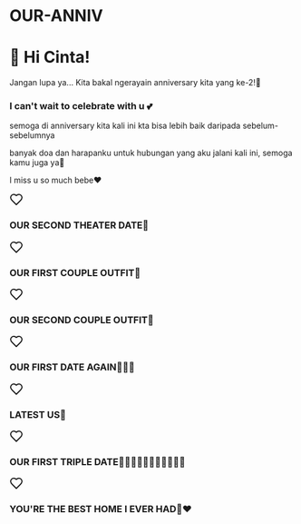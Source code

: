 # OUR-ANNIV
<!DOCTYPE html>
<html lang="id">
<head>
  <meta charset="UTF-8"/>
  <meta name="viewport" content="width=device-width, initial-scale=1.0"/>
  <title>ANNIVERSARY</title>
  <link rel="icon" type="image/png" href="Ape kau tengok-tengok.png"/>
  <link rel="stylesheet" href="apayh1.css"/>
</head>
<body>
<h1>💌 Hi Cinta!</h1>
  <p class="intro">Jangan lupa ya... Kita bakal ngerayain anniversary kita yang ke-2!💖</p>
  <h3><div class="love-note">I can't wait to celebrate with u 💕</h3></div>
  <p>semoga di anniversary kita kali ini kta bisa lebih baik daripada sebelum-sebelumnya</p>
  <p>banyak doa dan harapanku untuk hubungan yang aku jalani kali ini, semoga kamu juga ya🥺</p>
  <P>I miss u so much bebe❤️</P>
  <div id="countdown"></div>
  <div class="container">
    <div class="card">
      <img class="background" src="bioskop.jpg" alt="">
         <div class="card-content">
          <div class="profile-image">
            <svg xmlns="http://www.w3.org/2000/svg" width="24" height="24" viewBox="0 0 24 24" fill="none" stroke="currentColor" stroke-width="2" stroke-linecap="round" stroke-linejoin="round" class="lucide lucide-heart"><path d="M19 14c1.49-1.46 3-3.21 3-5.5A5.5 5.5 0 0 0 16.5 3c-1.76 0-3 .5-4.5 2-1.5-1.5-2.74-2-4.5-2A5.5 5.5 0 0 0 2 8.5c0 2.3 1.5 4.05 3 5.5l7 7Z">
              <line x1="6" x2="10" y1="11" y2="11"></line>
              <line x1="8" x2="8" y1="9" y2="13" />
              <line x1="15" x2="15.01" y1="12" y2="12" />
              <line x1="18" x2="18.01" y1="10" y2="10" />
              <path d="M17.32 5H6.68a4 4 0 0 0-3.978 3.59c-.006.052-.01.101-.017.152C2.604 9.416 2 14.456 2 16a3 3 0 0 0 3 3c1 0 1.5-.5 2-1l1.414-1.414A2 2 0 0 1 9.828 16h4.344a2 2 0 0 1 1.414.586L17 18c.5.5 1 1 2 1a3 3 0 0 0 3-3c0-1.545-.604-6.584-.685-7.258-.007-.05-.011-.1-.017-.151A4 4 0 0 0 17.32 5z" />
            </svg>
          </div>
            <h3 class="title">OUR SECOND THEATER DATE🎥</h3>
        </div>
        <div class="backdrop"></div>
    </div>
    <div class="card">
      <img class="background" src="mas bim 2.jpg" alt="">
        <div class="card-content">
          <div class="profile-image">
            <svg xmlns="http://www.w3.org/2000/svg" width="24" height="24" viewBox="0 0 24 24" fill="none" stroke="currentColor" stroke-width="2" stroke-linecap="round" stroke-linejoin="round" class="lucide lucide-heart"><path d="M19 14c1.49-1.46 3-3.21 3-5.5A5.5 5.5 0 0 0 16.5 3c-1.76 0-3 .5-4.5 2-1.5-1.5-2.74-2-4.5-2A5.5 5.5 0 0 0 2 8.5c0 2.3 1.5 4.05 3 5.5l7 7Z"/></svg>
              <line x1="6" x2="10" y1="11" y2="11" />
              <line x1="8" x2="8" y1="9" y2="13" />
              <line x1="15" x2="15.01" y1="12" y2="12" />
              <line x1="18" x2="18.01" y1="10" y2="10" />
              <path d="M17.32 5H6.68a4 4 0 0 0-3.978 3.59c-.006.052-.01.101-.017.152C2.604 9.416 2 14.456 2 16a3 3 0 0 0 3 3c1 0 1.5-.5 2-1l1.414-1.414A2 2 0 0 1 9.828 16h4.344a2 2 0 0 1 1.414.586L17 18c.5.5 1 1 2 1a3 3 0 0 0 3-3c0-1.545-.604-6.584-.685-7.258-.007-.05-.011-.1-.017-.151A4 4 0 0 0 17.32 5z" />
            </svg>
          </div>
            <h3 class="title">OUR FIRST COUPLE OUTFIT👕</h3>
        </div>
        <div class="backdrop"></div>
    </div>
    <div class="card">
      <img class="background" src="bu herla 2.jpg" alt="">
        <div class="card-content">
          <div class="profile-image">
            <svg xmlns="http://www.w3.org/2000/svg" width="24" height="24" viewBox="0 0 24 24" fill="none" stroke="currentColor" stroke-width="2" stroke-linecap="round" stroke-linejoin="round" class="lucide lucide-heart"><path d="M19 14c1.49-1.46 3-3.21 3-5.5A5.5 5.5 0 0 0 16.5 3c-1.76 0-3 .5-4.5 2-1.5-1.5-2.74-2-4.5-2A5.5 5.5 0 0 0 2 8.5c0 2.3 1.5 4.05 3 5.5l7 7Z"/></svg>
              <line x1="6" x2="10" y1="11" y2="11" />
              <line x1="8" x2="8" y1="9" y2="13" />
              <line x1="15" x2="15.01" y1="12" y2="12" />
              <line x1="18" x2="18.01" y1="10" y2="10" />
              <path d="M17.32 5H6.68a4 4 0 0 0-3.978 3.59c-.006.052-.01.101-.017.152C2.604 9.416 2 14.456 2 16a3 3 0 0 0 3 3c1 0 1.5-.5 2-1l1.414-1.414A2 2 0 0 1 9.828 16h4.344a2 2 0 0 1 1.414.586L17 18c.5.5 1 1 2 1a3 3 0 0 0 3-3c0-1.545-.604-6.584-.685-7.258-.007-.05-.011-.1-.017-.151A4 4 0 0 0 17.32 5z" />
            </svg>
          </div>
            <h3 class="title">OUR SECOND COUPLE OUTFIT👕</h3>
        </div>
        <div class="backdrop"></div>
    </div>
    <div class="card">
      <img class="background" src="car.jpg" alt="">
        <div class="card-content">
          <div class="profile-image">
            <svg xmlns="http://www.w3.org/2000/svg" width="24" height="24" viewBox="0 0 24 24" fill="none" stroke="currentColor" stroke-width="2" stroke-linecap="round" stroke-linejoin="round" class="lucide lucide-heart"><path d="M19 14c1.49-1.46 3-3.21 3-5.5A5.5 5.5 0 0 0 16.5 3c-1.76 0-3 .5-4.5 2-1.5-1.5-2.74-2-4.5-2A5.5 5.5 0 0 0 2 8.5c0 2.3 1.5 4.05 3 5.5l7 7Z"/></svg>
              <line x1="6" x2="10" y1="11" y2="11" />
              <line x1="8" x2="8" y1="9" y2="13" />
              <line x1="15" x2="15.01" y1="12" y2="12" />
              <line x1="18" x2="18.01" y1="10" y2="10" />
              <path d="M17.32 5H6.68a4 4 0 0 0-3.978 3.59c-.006.052-.01.101-.017.152C2.604 9.416 2 14.456 2 16a3 3 0 0 0 3 3c1 0 1.5-.5 2-1l1.414-1.414A2 2 0 0 1 9.828 16h4.344a2 2 0 0 1 1.414.586L17 18c.5.5 1 1 2 1a3 3 0 0 0 3-3c0-1.545-.604-6.584-.685-7.258-.007-.05-.011-.1-.017-.151A4 4 0 0 0 17.32 5z" />
            </svg>
          </div>
            <h3 class="title">OUR FIRST DATE AGAIN🧑‍🤝‍🧑</h3>
        </div>
        <div class="backdrop"></div>
    </div>
    <div class="card">
      <img class="background" src="iftar.jpg" alt="">
        <div class="card-content">
          <div class="profile-image">
            <svg xmlns="http://www.w3.org/2000/svg" width="24" height="24" viewBox="0 0 24 24" fill="none" stroke="currentColor" stroke-width="2" stroke-linecap="round" stroke-linejoin="round" class="lucide lucide-heart"><path d="M19 14c1.49-1.46 3-3.21 3-5.5A5.5 5.5 0 0 0 16.5 3c-1.76 0-3 .5-4.5 2-1.5-1.5-2.74-2-4.5-2A5.5 5.5 0 0 0 2 8.5c0 2.3 1.5 4.05 3 5.5l7 7Z"/></svg>
              <line x1="6" x2="10" y1="11" y2="11" />
              <line x1="8" x2="8" y1="9" y2="13" />
              <line x1="15" x2="15.01" y1="12" y2="12" />
              <line x1="18" x2="18.01" y1="10" y2="10" />
              <path d="M17.32 5H6.68a4 4 0 0 0-3.978 3.59c-.006.052-.01.101-.017.152C2.604 9.416 2 14.456 2 16a3 3 0 0 0 3 3c1 0 1.5-.5 2-1l1.414-1.414A2 2 0 0 1 9.828 16h4.344a2 2 0 0 1 1.414.586L17 18c.5.5 1 1 2 1a3 3 0 0 0 3-3c0-1.545-.604-6.584-.685-7.258-.007-.05-.011-.1-.017-.151A4 4 0 0 0 17.32 5z" />
            </svg>
          </div>
            <h3 class="title">LATEST US🍴</h3>
        </div>
        <div class="backdrop"></div>
    </div>
    <div class="card">
      <img class="background" src="nafa.jpg" alt="">
        <div class="card-content">
          <div class="profile-image">
            <svg xmlns="http://www.w3.org/2000/svg" width="24" height="24" viewBox="0 0 24 24" fill="none" stroke="currentColor" stroke-width="2" stroke-linecap="round" stroke-linejoin="round" class="lucide lucide-heart"><path d="M19 14c1.49-1.46 3-3.21 3-5.5A5.5 5.5 0 0 0 16.5 3c-1.76 0-3 .5-4.5 2-1.5-1.5-2.74-2-4.5-2A5.5 5.5 0 0 0 2 8.5c0 2.3 1.5 4.05 3 5.5l7 7Z">
              <line x1="6" x2="10" y1="11" y2="11"></line>
              <line x1="8" x2="8" y1="9" y2="13" />
              <line x1="15" x2="15.01" y1="12" y2="12" />
              <line x1="18" x2="18.01" y1="10" y2="10" />
              <path d="M17.32 5H6.68a4 4 0 0 0-3.978 3.59c-.006.052-.01.101-.017.152C2.604 9.416 2 14.456 2 16a3 3 0 0 0 3 3c1 0 1.5-.5 2-1l1.414-1.414A2 2 0 0 1 9.828 16h4.344a2 2 0 0 1 1.414.586L17 18c.5.5 1 1 2 1a3 3 0 0 0 3-3c0-1.545-.604-6.584-.685-7.258-.007-.05-.011-.1-.017-.151A4 4 0 0 0 17.32 5z" />
            </svg>
          </div>
            <h3 class="title">OUR FIRST TRIPLE DATE🧑‍🤝‍🧑🧑‍🤝‍🧑🧑🏻‍🤝‍🧑🏼</h3>
      </div>
       <div class="backdrop"></div>
    </div>
    <div class="card">
      <img class="background" src="home🤍.jpg" alt="">
        <div class="card-content">
          <div class="profile-image">
            <svg xmlns="http://www.w3.org/2000/svg" width="24" height="24" viewBox="0 0 24 24" fill="none" stroke="currentColor" stroke-width="2" stroke-linecap="round" stroke-linejoin="round" class="lucide lucide-heart"><path d="M19 14c1.49-1.46 3-3.21 3-5.5A5.5 5.5 0 0 0 16.5 3c-1.76 0-3 .5-4.5 2-1.5-1.5-2.74-2-4.5-2A5.5 5.5 0 0 0 2 8.5c0 2.3 1.5 4.05 3 5.5l7 7Z">
              <line x1="6" x2="10" y1="11" y2="11"></line>
              <line x1="8" x2="8" y1="9" y2="13" />
              <line x1="15" x2="15.01" y1="12" y2="12" />
              <line x1="18" x2="18.01" y1="10" y2="10" />
              <path d="M17.32 5H6.68a4 4 0 0 0-3.978 3.59c-.006.052-.01.101-.017.152C2.604 9.416 2 14.456 2 16a3 3 0 0 0 3 3c1 0 1.5-.5 2-1l1.414-1.414A2 2 0 0 1 9.828 16h4.344a2 2 0 0 1 1.414.586L17 18c.5.5 1 1 2 1a3 3 0 0 0 3-3c0-1.545-.604-6.584-.685-7.258-.007-.05-.011-.1-.017-.151A4 4 0 0 0 17.32 5z" />
            </svg>
          </div>
            <h3 class="title">YOU'RE THE BEST HOME I EVER HAD🥺❤️</h3>
        </div>
        <div class="backdrop"></div>
    </div>
    </div>
  <script src="apayh2.js"></script>
</body>
</html>
